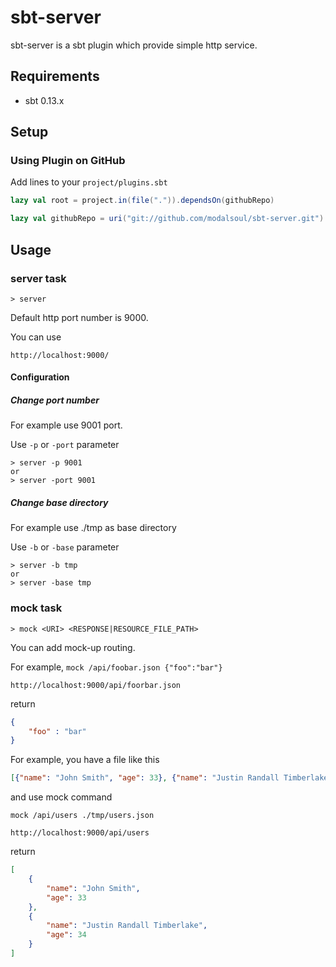 sbt-server
============

sbt-server is a sbt plugin which provide simple http service.

Requirements
------------

* sbt 0.13.x

Setup
-----

### Using Plugin on GitHub

Add lines to your `project/plugins.sbt`

```scala
lazy val root = project.in(file(".")).dependsOn(githubRepo)

lazy val githubRepo = uri("git://github.com/modalsoul/sbt-server.git")
```

Usage
-----
### server task

    > server

Default http port number is 9000.

You can use 

`http://localhost:9000/`


#### Configuration
##### Change port number
For example use 9001 port.

Use ```-p``` or ```-port``` parameter

    > server -p 9001
    or
    > server -port 9001

##### Change base directory
For example use ./tmp as base directory

Use ```-b``` or ```-base``` parameter

    > server -b tmp
    or
    > server -base tmp

### mock task

    > mock <URI> <RESPONSE|RESOURCE_FILE_PATH>

You can add mock-up routing.

For example, ```mock /api/foobar.json {"foo":"bar"}```

`http://localhost:9000/api/foorbar.json`

return 

```json
{
    "foo" : "bar"
}
```

For example, you have a file like this

```./tmp/users.json
[{"name": "John Smith", "age": 33}, {"name": "Justin Randall Timberlake", "age": 34}]
```

and use mock command

```mock /api/users ./tmp/users.json```

`http://localhost:9000/api/users`

return

```json
[
    {
        "name": "John Smith", 
        "age": 33
    }, 
    {
        "name": "Justin Randall Timberlake", 
        "age": 34
    }
]
```


